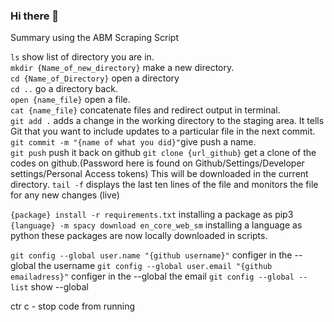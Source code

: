 ### Hi there 👋

Summary using the ABM Scraping Script

`ls` show list of directory you are in.   
`mkdir {Name_of_new_directory}` make a new directory.   
`cd {Name_of_Directory}` open a directory     
`cd ..` go a directory back.    
`open {name_file}` open a file.   
`cat {name_file}` concatenate files and redirect output in terminal.  
`git add .` adds a change in the working directory to the staging area. It tells Git that you want to include updates to a particular file in the next commit.  
`git commit -m "{name of what you did}"`give push a name.   
`git push` push it back on github
`git clone {url_github}` get a clone of the codes on github.(Password here is found on Github/Settings/Developer settings/Personal Access tokens) This will be downloaded in the current directory.
`tail -f` displays the last ten lines of the file and monitors the file for any new changes (live)


`{package} install -r requirements.txt` installing a package as pip3
`{language} -m spacy download en_core_web_sm` installing a language as python
these packages are now locally downloaded in scripts.

`git config --global user.name "{github username}"` configer in the --global the username
`git config --global user.email "{github emailadress}"` configer in the --global the email
`git config --global --list` show --global

ctr c - stop code from running


